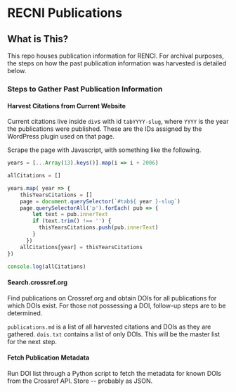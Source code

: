 # RECNI Publications

## What is This?

This repo houses publication information for RENCI.
For archival purposes, the steps on how the past publication information was harvested is detailed below.

### Steps to Gather Past Publication Information

#### Harvest Citations from Current Website

Current citations live inside `div`s with id `tabYYYY-slug`, where `YYYY` is the year the publications were published. These are the IDs assigned by the WordPress plugin used on that page.

Scrape the page with Javascript, with something like the following.

```javascript
years = [...Array(13).keys()].map(i => i + 2006)

allCitations = []

years.map( year => {
    thisYearsCitations = []
    page = document.querySelector(`#tab${ year }-slug`)
    page.querySelectorAll('p').forEach( pub => {
        let text = pub.innerText
        if (text.trim() !== '') {
          thisYearsCitations.push(pub.innerText)
        }
      })
    allCitations[year] = thisYearsCitations
})

console.log(allCitations)
```

#### Search.crossref.org

Find publications on Crossref.org and obtain DOIs for all publications for which DOIs exist. For those not possessing a DOI, follow-up steps are to be determined.

`publications.md` is a list of all harvested citations and DOIs as they are gathered. `dois.txt` contains a list of only DOIs. This will be the master list for the next step.

#### Fetch Publication Metadata

Run DOI list through a Python script to fetch the metadata for known DOIs from the Crossref API. Store -- probably as JSON.